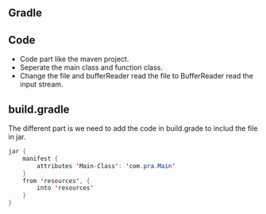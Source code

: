 ## Gradle
 
 
##  Code
- Code part like the maven project.
- Seperate the main class and function class.
- Change the file and bufferReader read the file to BufferReader read the input stream.


## build.gradle

The different part is we need to add the code in build.grade to includ the file in jar.

```java
jar {
    manifest {
        attributes 'Main-Class': 'com.pra.Main'
    }
    from 'resources', {
        into 'resources'
    }
}
```
